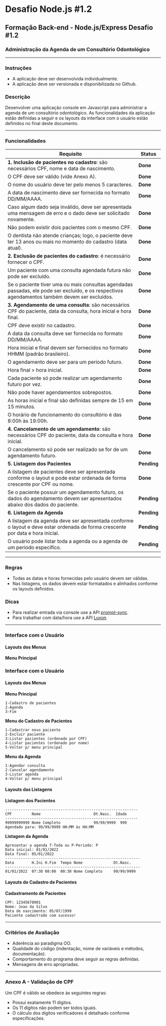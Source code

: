 # Desafio Node.js #1.2

## Formação Back-end - Node.js/Express Desafio #1.2

### Administração da Agenda de um Consultório Odontológico

---

### Instruções

- A aplicação deve ser desenvolvida individualmente.
- A aplicação deve ser versionada e disponibilizada no Github.

### Descrição

Desenvolver uma aplicação console em Javascript para administrar a agenda de um consultório odontológico. As funcionalidades da aplicação estão definidas a seguir e os layouts da interface com o usuário estão definidos no final deste documento.

---

### Funcionalidades

| Requisito                                                                                                                                      | Status      |
| ---------------------------------------------------------------------------------------------------------------------------------------------- | ----------- |
| **1. Inclusão de pacientes no cadastro**: são necessários CPF, nome e data de nascimento.                                                      | **Done**    |
| O CPF deve ser válido (vide Anexo A).                                                                                                          | **Done**    |
| O nome do usuário deve ter pelo menos 5 caracteres.                                                                                            | **Done**    |
| A data de nascimento deve ser fornecida no formato DD/MM/AAAA.                                                                                 | **Done**    |
| Caso algum dado seja inválido, deve ser apresentada uma mensagem de erro e o dado deve ser solicitado novamente.                               | **Done**    |
| Não podem existir dois pacientes com o mesmo CPF.                                                                                              | **Done**    |
| O dentista não atende crianças; logo, o paciente deve ter 13 anos ou mais no momento do cadastro (data atual).                                 | **Done**    |
| **2. Exclusão de pacientes do cadastro**: é necessário fornecer o CPF.                                                                         | **Done**    |
| Um paciente com uma consulta agendada futura não pode ser excluído.                                                                            | **Done**    |
| Se o paciente tiver uma ou mais consultas agendadas passadas, ele pode ser excluído, e os respectivos agendamentos também devem ser excluídos. | **Done**    |
| **3. Agendamento de uma consulta**: são necessários CPF do paciente, data da consulta, hora inicial e hora final.                              | **Done**    |
| CPF deve existir no cadastro.                                                                                                                  | **Done**    |
| A data da consulta deve ser fornecida no formato DD/MM/AAAA.                                                                                   | **Done**    |
| Hora inicial e final devem ser fornecidos no formato HHMM (padrão brasileiro).                                                                 | **Done**    |
| O agendamento deve ser para um período futuro.                                                                                                 | **Done**    |
| Hora final > hora inicial.                                                                                                                     | **Done**    |
| Cada paciente só pode realizar um agendamento futuro por vez.                                                                                  | **Done**    |
| Não pode haver agendamentos sobrepostos.                                                                                                       | **Done**    |
| As horas inicial e final são definidas sempre de 15 em 15 minutos.                                                                             | **Done**    |
| O horário de funcionamento do consultório é das 8:00h às 19:00h.                                                                               | **Done**    |
| **4. Cancelamento de um agendamento**: são necessários CPF do paciente, data da consulta e hora inicial.                                       | **Done**    |
| O cancelamento só pode ser realizado se for de um agendamento futuro.                                                                          | **Done**    |
| **5. Listagem dos Pacientes**                                                                                                                  | **Pending** |
| A listagem de pacientes deve ser apresentada conforme o layout e pode estar ordenada de forma crescente por CPF ou nome.                       | **Done**    |
| Se o paciente possuir um agendamento futuro, os dados do agendamento devem ser apresentados abaixo dos dados do paciente.                      | **Pending** |
| **6. Listagem da Agenda**                                                                                                                      | **Pending** |
| A listagem da agenda deve ser apresentada conforme o layout e deve estar ordenada de forma crescente por data e hora inicial.                  | **Pending** |
| O usuário pode listar toda a agenda ou a agenda de um período específico.                                                                      | **Pending** |

---

### Regras

- Todas as datas e horas fornecidas pelo usuário devem ser válidas.
- Nas listagens, os dados devem estar formatados e alinhados conforme os layouts definidos.

### Dicas

- Para realizar entrada via console use a API [prompt-sync](https://www.npmjs.com/package/prompt-sync).
- Para trabalhar com data/hora use a API [Luxon](https://moment.github.io/luxon/#/).

---

### Interface com o Usuário

#### Layouts dos Menus

**Menu Principal**

### Interface com o Usuário

#### Layouts dos Menus

**Menu Principal**

```
1-Cadastro de pacientes
2-Agenda
3-Fim
```

**Menu do Cadastro de Pacientes**

```
1-Cadastrar novo paciente
2-Excluir paciente
3-Listar pacientes (ordenado por CPF)
4-Listar pacientes (ordenado por nome)
5-Voltar p/ menu principal
```

**Menu da Agenda**

```
1-Agendar consulta
2-Cancelar agendamento
3-Listar agenda
4-Voltar p/ menu principal
```

#### Layouts das Listagens

**Listagem dos Pacientes**

```
------------------------------------------------------------
CPF         Nome                        Dt.Nasc.  Idade
------------------------------------------------------------
99999999999 Nome Completo               99/99/9999  999
Agendado para: 99/99/9999 HH:MM às HH:MM
```

**Listagem da Agenda**

```
Apresentar a agenda T-Toda ou P-Periodo: P
Data inicial: 01/01/2022
Data final: 05/01/2022
-------------------------------------------------------------
Data        H.Ini H.Fim  Tempo Nome              Dt.Nasc.
-------------------------------------------------------------
01/01/2022  07:30 08:00  00:30 Nome Completo     99/99/9999
```

#### Layouts do Cadastro de Pacientes

**Cadastramento de Pacientes**

```
CPF: 12345678901
Nome: Joao da Silva
Data de nascimento: 05/07/1999
Paciente cadastrado com sucesso!
```

---

### Critérios de Avaliação

- Aderência ao paradigma OO.
- Qualidade do código (indentação, nome de variáveis e métodos, documentação).
- Comportamento do programa deve seguir as regras definidas.
- Mensagens de erro apropriadas.

---

### Anexo A - Validação de CPF

Um CPF é válido se obedece às seguintes regras:

- Possui exatamente 11 dígitos.
- Os 11 dígitos não podem ser todos iguais.
- O cálculo dos dígitos verificadores é detalhado conforme especificações.

